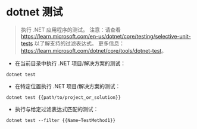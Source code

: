 # dotnet 测试

> 执行 .NET 应用程序的测试。
> 注意：请查看 <https://learn.microsoft.com/en-us/dotnet/core/testing/selective-unit-tests> 以了解支持的过滤表达式。
> 更多信息：<https://learn.microsoft.com/dotnet/core/tools/dotnet-test>。

- 在当前目录中执行 .NET 项目/解决方案的测试：

`dotnet test`

- 在特定位置执行 .NET 项目/解决方案的测试：

`dotnet test {{path/to/project_or_solution}}`

- 执行与给定过滤表达式匹配的测试：

`dotnet test --filter {{Name~TestMethod1}}`